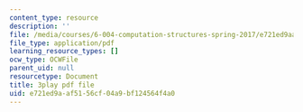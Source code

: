 ```yaml
---
content_type: resource
description: ''
file: /media/courses/6-004-computation-structures-spring-2017/e721ed9aaf5156cf04a9bf124564f4a0_YEZUywtDJQ4.pdf
file_type: application/pdf
learning_resource_types: []
ocw_type: OCWFile
parent_uid: null
resourcetype: Document
title: 3play pdf file
uid: e721ed9a-af51-56cf-04a9-bf124564f4a0
---
```

